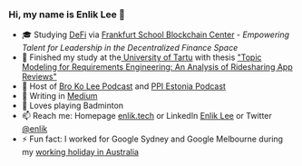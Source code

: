 <!--
**enliktjioe/enliktjioe** is a ✨ _special_ ✨ repository because its `README.md` (this file) appears on your GitHub profile.


- 🔭 I’m currently working on ...
- 🌱 I’m currently learning ...
- 👯 I’m looking to collaborate on ...
- 🤔 I’m looking for help with ...
- 💬 Ask me about ...
- 📫 How to reach me: ...
- 😄 Pronouns: ...
- ⚡ Fun fact: ...
-->

### Hi, my name is Enlik Lee 👋

- 🎓 Studying [DeFi](https://web3-talents.io/defi-talents) via [Frankfurt School Blockchain Center](https://www.frankfurt-school.de/home/research/centres/blockchain) - _Empowering Talent for Leadership in the Decentralized Finance Space_
- 🌱 Finished my study at the[ University of Tartu](https://ut.ee/en) with thesis ["Topic Modeling for Requirements Engineering: An Analysis of Ridesharing App Reviews"](https://comserv.cs.ut.ee/ati_thesis/datasheet.php?id=75318&year=2022)
- 🔭 Host of [Bro Ko Lee Podcast](https://anchor.fm/enlik) and [PPI Estonia Podcast](https://anchor.fm/ppiestonia)
- 📖 Writing in [Medium](https://enliktjioe.medium.com/)
- 🏸 Loves playing Badminton
- 📫 Reach me: Homepage [enlik.tech](https://enlik.tech/) or LinkedIn [Enlik Lee](https://www.linkedin.com/in/enlik/) or Twitter [@enlik](https://twitter.com/enlik)
- ⚡ Fun fact: I worked for Google Sydney and Google Melbourne during my [working holiday in Australia](https://enliktjioe.wordpress.com/2017/05/26/my-google-story/)
